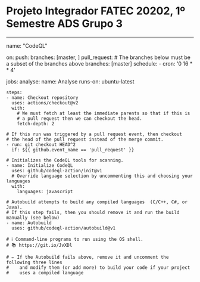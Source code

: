 # Projeto Integrador FATEC 20202, 1º Semestre ADS Grupo 3
---

name: "CodeQL"

on:
  push:
    branches: [master, ]
  pull_request:
    # The branches below must be a subset of the branches above
    branches: [master]
  schedule:
    - cron: '0 16 * * 4'

jobs:
  analyse:
    name: Analyse
    runs-on: ubuntu-latest

    steps:
    - name: Checkout repository
      uses: actions/checkout@v2
      with:
        # We must fetch at least the immediate parents so that if this is
        # a pull request then we can checkout the head.
        fetch-depth: 2

    # If this run was triggered by a pull request event, then checkout
    # the head of the pull request instead of the merge commit.
    - run: git checkout HEAD^2
      if: ${{ github.event_name == 'pull_request' }}

    # Initializes the CodeQL tools for scanning.
    - name: Initialize CodeQL
      uses: github/codeql-action/init@v1
      # Override language selection by uncommenting this and choosing your languages
      with:
        languages: javascript

    # Autobuild attempts to build any compiled languages  (C/C++, C#, or Java).
    # If this step fails, then you should remove it and run the build manually (see below)
    - name: Autobuild
      uses: github/codeql-action/autobuild@v1

    # ℹ️ Command-line programs to run using the OS shell.
    # 📚 https://git.io/JvXDl

    # ✏️ If the Autobuild fails above, remove it and uncomment the following three lines
    #    and modify them (or add more) to build your code if your project
    #    uses a compiled language

    
